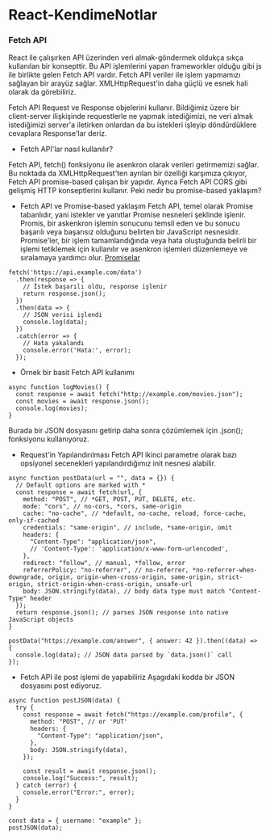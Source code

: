 # React-KendimeNotlar

### Fetch API 

React ile çalışırken API üzerinden veri almak-göndermek oldukça sıkça kullanılan bir konsepttir. Bu API işlemlerini yapan frameworkler olduğu gibi js ile birlikte gelen Fetch API vardır.
Fetch API veriler ile işlem yapmamızı sağlayan bir arayüz sağlar. XMLHttpRequest'in daha güçlü ve esnek hali olarak da görebiliriz.

Fetch API Request ve Response objelerini kullanır. Bildiğimiz üzere bir client-server ilişkişinde requestlerle ne yapmak istediğimizi, ne veri almak istediğimizi server'a iletirken onlardan da bu istekleri işleyip döndürdüklere cevaplara
Response'lar deriz.

* Fetch API'lar nasıl kullanılır?

Fetch API, fetch() fonksiyonu ile asenkron olarak verileri getirmemizi sağlar.
Bu noktada da XMLHttpRequest'ten ayrılan bir özelliği karşımıza çıkıyor, Fetch API promise-based çalışan bir yapıdır. Ayrıca Fetch API CORS gibi gelişmiş HTTP konseptlerini kullanır.
Peki nedir bu promise-based yaklaşım?
  
* Fetch API ve Promise-based yaklaşım
Fetch API, temel olarak Promise tabanlıdır, yani istekler ve yanıtlar Promise nesneleri şeklinde işlenir.
Promis, bir askenkron işlemin sonucunu temsil eden ve bu sonucu başarılı veya başarısız olduğunu belirten bir JavaScript nesnesidir. Promise'ler, bir işlem tamamlandığında veya hata oluştuğunda belirli bir işlemi tetiklemek için kullanılır ve asenkron işlemleri düzenlemeye ve sıralamaya
yardımcı olur.
[Promiselar](!https://developer.mozilla.org/en-US/docs/Web/JavaScript/Reference/Global_Objects/Promise)
  
```
fetch('https://api.example.com/data')
  .then(response => {
    // İstek başarılı oldu, response işlenir
    return response.json();
  })
  .then(data => {
    // JSON verisi işlendi
    console.log(data);
  })
  .catch(error => {
    // Hata yakalandı
    console.error('Hata:', error);
  });

  ```
* Örnek bir basit Fetch API kullanımı
```
async function logMovies() {
  const response = await fetch("http://example.com/movies.json");
  const movies = await response.json();
  console.log(movies);
}
```
Burada bir JSON dosyasını getirip daha sonra çözümlemek için .json(); fonksiyonu kullanıyoruz.

* Request'in Yapılandırılması
Fetch API ikinci parametre olarak bazı opsiyonel secenekleri yapılandırdığımız init nesnesi alabilir.
```
async function postData(url = "", data = {}) {
  // Default options are marked with *
  const response = await fetch(url, {
    method: "POST", // *GET, POST, PUT, DELETE, etc.
    mode: "cors", // no-cors, *cors, same-origin
    cache: "no-cache", // *default, no-cache, reload, force-cache, only-if-cached
    credentials: "same-origin", // include, *same-origin, omit
    headers: {
      "Content-Type": "application/json",
      // 'Content-Type': 'application/x-www-form-urlencoded',
    },
    redirect: "follow", // manual, *follow, error
    referrerPolicy: "no-referrer", // no-referrer, *no-referrer-when-downgrade, origin, origin-when-cross-origin, same-origin, strict-origin, strict-origin-when-cross-origin, unsafe-url
    body: JSON.stringify(data), // body data type must match "Content-Type" header
  });
  return response.json(); // parses JSON response into native JavaScript objects
}

postData("https://example.com/answer", { answer: 42 }).then((data) => {
  console.log(data); // JSON data parsed by `data.json()` call
});
```
* Fetch API ile post işlemi de yapabiliriz
Aşagıdaki kodda bir JSON dosyasını post ediyoruz.
```
async function postJSON(data) {
  try {
    const response = await fetch("https://example.com/profile", {
      method: "POST", // or 'PUT'
      headers: {
        "Content-Type": "application/json",
      },
      body: JSON.stringify(data),
    });

    const result = await response.json();
    console.log("Success:", result);
  } catch (error) {
    console.error("Error:", error);
  }
}

const data = { username: "example" };
postJSON(data);

```
